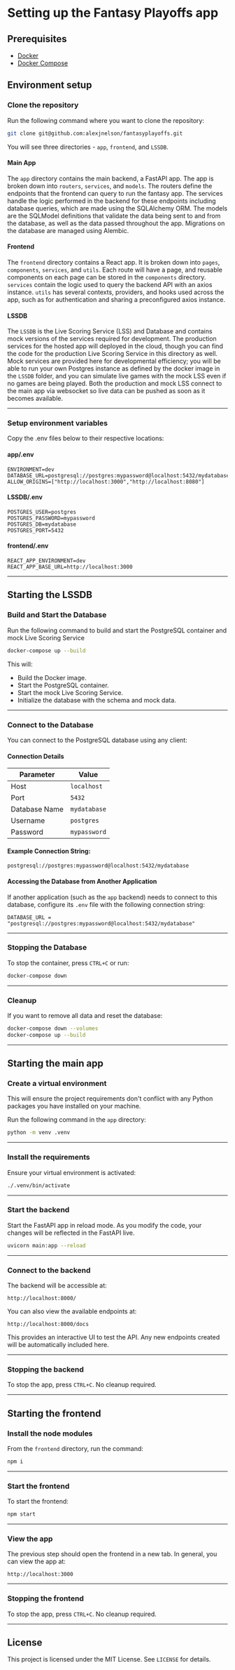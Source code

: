 # Setting up the Fantasy Playoffs app

## Prerequisites

- [Docker](https://www.docker.com/get-started)
- [Docker Compose](https://docs.docker.com/compose/install/)

## Environment setup

### Clone the repository

Run the following command where you want to clone the repository:

```bash
git clone git@github.com:alexjnelson/fantasyplayoffs.git
```

You will see three directories - `app`, `frontend`, and `LSSDB`.

#### Main App

The `app` directory contains the main backend, a FastAPI app. The app is broken down into `routers`, `services`, and `models`. The routers define the endpoints that the frontend can query to run the fantasy app. The services handle the logic performed in the backend for these endpoints including database queries, which are made using the SQLAlchemy ORM. The models are the SQLModel definitions that validate the data being sent to and from the database, as well as the data passed throughout the app. Migrations on the database are managed using Alembic.

#### Frontend

The `frontend` directory contains a React app. It is broken down into `pages`, `components`, `services`, and `utils`. Each route will have a page, and reusable components on each page can be stored in the `components` directory. `services` contain the logic used to query the backend API with an axios instance. `utils` has several contexts, providers, and hooks used across the app, such as for authentication and sharing a preconfigured axios instance.

#### LSSDB

The `LSSDB` is the Live Scoring Service (LSS) and Database and contains mock versions of the services required for development. The production services for the hosted app will deployed in the cloud, though you can find the code for the production Live Scoring Service in this directory as well. Mock services are provided here for developmental efficiency; you will be able to run your own Postgres instance as defined by the docker image in the `LSSDB` folder, and you can simulate live games with the mock LSS even if no games are being played. Both the production and mock LSS connect to the main app via websocket so live data can be pushed as soon as it becomes available.

---

### Setup environment variables

Copy the .env files below to their respective locations:

#### app/.env

```
ENVIRONMENT=dev
DATABASE_URL=postgresql://postgres:mypassword@localhost:5432/mydatabase
ALLOW_ORIGINS=["http://localhost:3000","http://localhost:8080"]
```

#### LSSDB/.env

```
POSTGRES_USER=postgres
POSTGRES_PASSWORD=mypassword
POSTGRES_DB=mydatabase
POSTGRES_PORT=5432
```

#### frontend/.env

```
REACT_APP_ENVIRONMENT=dev
REACT_APP_BASE_URL=http://localhost:3000
```

---
 
## Starting the LSSDB

### Build and Start the Database

Run the following command to build and start the PostgreSQL container and mock Live Scoring Service

```bash
docker-compose up --build
```

This will:

- Build the Docker image.
- Start the PostgreSQL container.
- Start the mock Live Scoring Service.
- Initialize the database with the schema and mock data.

---

### Connect to the Database

You can connect to the PostgreSQL database using any client:

#### Connection Details

| **Parameter** | **Value**    |
| ------------- | ------------ |
| Host          | `localhost`  |
| Port          | `5432`       |
| Database Name | `mydatabase` |
| Username      | `postgres`   |
| Password      | `mypassword` |

#### Example Connection String:

```plaintext
postgresql://postgres:mypassword@localhost:5432/mydatabase
```

#### Accessing the Database from Another Application

If another application (such as the `app` backend) needs to connect to this database, configure its `.env` file with the following connection string:

```
DATABASE_URL = "postgresql://postgres:mypassword@localhost:5432/mydatabase"
```

---

### Stopping the Database

To stop the container, press `CTRL+C` or run:

```bash
docker-compose down
```

---

### Cleanup

If you want to remove all data and reset the database:

```bash
docker-compose down --volumes
docker-compose up --build
```

---

## Starting the main app

### Create a virtual environment

This will ensure the project requirements don't conflict with any Python packages you have installed on your machine. 

Run the following command in the `app` directory:

```bash
python -m venv .venv
```

---

### Install the requirements

Ensure your virtual environment is activated:

```bash
./.venv/bin/activate
```

---

### Start the backend

Start the FastAPI app in reload mode. As you modify the code, your changes will be reflected in the FastAPI live.

```bash
uvicorn main:app --reload
```

---

### Connect to the backend

The backend will be accessible at:

```
http://localhost:8000/
```

You can also view the available endpoints at:

```
http://localhost:8000/docs
```

This provides an interactive UI to test the API. Any new endpoints created will be automatically included here.

---

### Stopping the backend

To stop the app, press `CTRL+C`. No cleanup required.

---

## Starting the frontend

### Install the node modules

From the `frontend` directory, run the command:

```bash
npm i
```

---

### Start the frontend

To start the frontend:

```bash
npm start
```

---

### View the app

The previous step should open the frontend in a new tab. In general, you can view the app at:

```
http://localhost:3000
```

---

### Stopping the frontend

To stop the app, press `CTRL+C`. No cleanup required.

---

## License

This project is licensed under the MIT License. See `LICENSE` for details.

